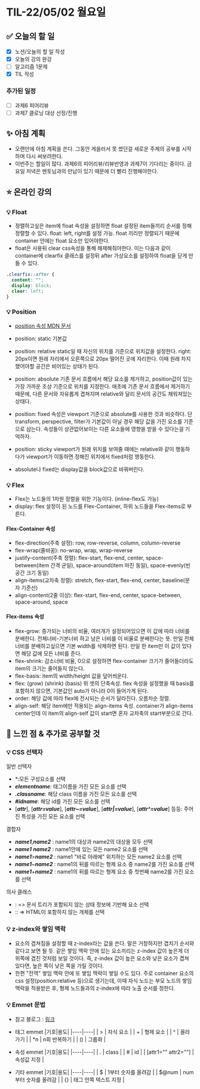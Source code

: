 # TIL-22/05/02 월요일

## :white_check_mark: 오늘의 할 일

- [x] 노션/오늘의 할 일 작성
- [x] 오늘의 강의 완강
- [ ] 알고리즘 1문제
- [x] TIL 작성

### 추가된 일정

- [ ] 과제6 피어리뷰
- [ ] 과제7 클로닝 대상 선정/진행

## :sparkles: 아침 계획

- 오랜만에 아침 계획을 쓴다. 그동안 게을러서 못 썼던걸 새로운 주제의 공부를 시작하며 다시 써보려한다. 
- 이번주는 할일이 많다. 과제6의 피어리뷰/리뷰반영과 과제7이 기다리는 중이다. 금요일 저녁은 멘토님과의 만남이 있기 때문에 더 빨리 진행해야한다.

## :star: 온라인 강의

### :bulb: Float

- 정렬하고싶은 item에 float 속성을 설정하면 float 설정된 item들끼리 순서를 정해 정렬할 수 있다. float: left, right를 설정 가능. float 끼리만 정렬되기 때문에 container 안에는 float 요소만 있어야한다. 
- float은 사용뒤 clear css속성을 통해 해제해줘야한다. 이는 다음과 같이 container에 clearfix 클래스를 설정뒤 after 가상요소를 설정하여 float을 닫게 만들 수 있다.

```css
.clearfix::after {
  content: "";
  display: block;
  clear: left;
}
```

### :bulb: Position

- [position 속성 MDN 문서](https://developer.mozilla.org/ko/docs/Web/CSS/position)

- position: static 기본값
- position: relative static일 때 자신의 위치를 기준으로 위치값을 설정한다. right: 20px이면 원래 자리에서 오른쪽으로 20px 떨어진 곳에 자리한다. 이때 원래 차지했어야할 공간은 비어있는 상태가 된다.
- position: absolute 기존 문서 흐름에서 해당 요소를 제거하고, position값이 있는 가장 가까운 조상 기준으로 위치를 지정한다. 애초에 기존 문서 흐름에서 제거하기 때문에, 다른 문서와 자유롭게 겹쳐지며 relative와 달리 문서의 공간도 채워져있는 상태다.
- position: fixed 속성은 viewport 기준으로 absolute를 사용한 것과 비슷하다. 단 transform, perspective, filter가 기본값이 아닐 경우 해당 값을 가진 요소를 기준으로 삼는다. 속성들이 상관없어보이는 다른 요소들에 영향을 받을 수 있다는걸 기억하자.
- position: sticky viewport가 원래 위치를 보여줄 때에는  relative와 같이 행동하다가 viewport가 이동하면 정해진 위치에서 fixed처럼 행동한다.
- absolute나 fixed는 display값을 block값으로 바꿔버린다.

### :bulb: Flex

- Flex는 노드들의 1차원 정렬을 위한 기능이다. (inline-flex도 가능)
- display: flex 설정이 된 노드를 Flex-Container, 하위 노드들을 Flex-items로 부른다. 

#### Flex-Container 속성

- flex-direction(주축 설정): row, row-reverse, column, column-reverse
- flex-wrap(줄바꿈): no-wrap, wrap, wrap-reverse
- justify-content(주축 정렬): flex-start, flex-end, center, space-between(item 간격 균일), space-around(item 마진 동일), space-evenly(빈공간 크기 동일)
- align-items(교차축 정렬): stretch, flex-start, flex-end, center, baseline(문자 기준선)
- align-content(2줄 이상): flex-start, flex-end, center, space-between, space-around, space

#### Flex-items 속성

- flex-grow: 증가되는 너비의 비율, 여러개가 설정되어있으면 이 값에 따라 너비를 분배한다. 전체너비-기본너비 하고 남은 너비를 이 비율로 분배한다는 뜻. 만일 전체 너비를 분배하고싶으면 기본 width를 삭제하면 된다. 만일 한 item만 이 값이 있다면 해당 값에 모든 너비를 준다.
- flex-shrink: 감소너비 비율, 0으로 설정하면 flex-container 크기가 줄어들더라도 item의 크기는 줄어들지 않는다.
- flex-basis: item의 width/height 값을 덮어씌운다.
- flex: (grow) (shrink) (basis) 위 셋의 단축속성. flex 속성을 설정했을 때 basis를 포함하지 않으면, 기본값인 auto가 아니라 0이 들어가게 된다. 
- order: 해당 값에 따라 flex에 전시되는 순서가 달라진다. 오름차순 정렬.
- align-self: 해당 item에만 적용되는 align-items 속성. container가 align-items center인데 이 item의 align-self 값이 start면 혼자 교차축의 start부분으로 간다.

## :star2: 느낀 점 & 추가로 공부할 것

### :bulb: CSS 선택자 

일반 선택자

- \*:모든 구성요소를 선택
- ***elementname***: 태그이름을 가진 모든 요소를 선택
- ***.classname***: 해당 class 이름을 가진 모든 요소를 선택
- ***#idname***: 해당 id를 가진 모든 요소를 선택
- [***attr***], [***attr=value***], [***attr~=value***], [***attr|=value***], [***attr^=value***] 등등: 주어진 특성을 가진 모든 요소를 선택

결합자  

- ***name1***,***name2*** : name1의 대상과 name2의 대상을 모두 선택
- ***name1*** ***name2*** : name1안에 있는 모든 name2 요소를 선택
- ***name1***>***name2*** : name1 "바로 아래에" 위치하는 모든 name2 요소를 선택
- ***name1***~***name2*** : name1의 뒤를 따르는 형제 요소 중 name2를 가진 요소를 선택
- ***name1***+***name2*** : name1의 뒤를 따르는 형제 요소 중 첫번째 name2를 가진 요소를 선택

의사 클래스

- : => 문서 트리가 포함되지 않는 상태 정보에 기반해 요소 선택
- :: => HTML이 포함하지 않는 개체를 선택

### :bulb: z-index와 쌓임 맥락

- 요소의 겹쳐짐을 설정할 때 z-index라는 값을 쓴다. 말은 거창하지만 겹치기 순서와 같다고 보면 될 듯. 같은 쌓임 맥락 안에 있는 요소끼리는 z-index 값이 높은게 더 위쪽에 겹친 것처럼 보일 것이다. 즉, z-index 값이 높은 요소와 낮은 요소가 겹쳐 있다면, 높은 쪽이 낮은 쪽을 가릴 것이다. 
- 한편 "전역" 쌓임 맥락 안에 또 쌓임 맥락이 쌓일 수도 있다. 주로 container 요소의 css 설정(position:relative 등)으로 생기는데, 이때 자식 노드는 부모 노드의 쌓임 맥락을 적용받은 후, 형제 노드들과의 z-index에 따라 노출 순서를 정한다. 

### :bulb: Emmet 문법

- 참고 블로그 : [링크](https://inpa.tistory.com/entry/HTML-%F0%9F%8E%A8-Emmet-%EB%AC%B8%EB%B2%95-%EC%A0%95%EB%A6%AC#thankYou)

- 태그 emmet
  |기호|용도|
  |----|----|
  | > | 자식 요소 |
  | + | 형제 요소 |
  | ^ | 올라가기 |
  | *n | n회 반복하기 |
  | () | 그룹화 |
- 속성 emmet
  |기호|용도|
  |----|----|
  | . | class |
  | # | id |
  | [attr1="" attr2=""] | 속성값 지정 |
- 기타 emmet
  |기호|용도|
  |----|----|
  | $ | 1부터 숫자를 올려감 |
  | $@num | num부터 숫자를 올려감 |
  | {} | 태그 안쪽 텍스트 지정 |
    